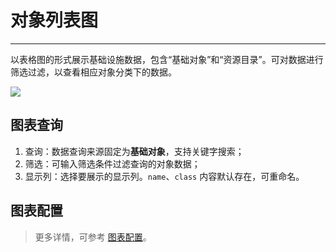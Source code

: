 # 对象列表图
---

以表格图的形式展示基础设施数据，包含“基础对象”和“资源目录”。可对数据进行筛选过滤，以查看相应对象分类下的数据。

![](../img/object.png)

## 图表查询

1. 查询：数据查询来源固定为**基础对象**，支持关键字搜索；
2. 筛选：可输入筛选条件过滤查询的对象数据；
3. 显示列：选择要展示的显示列。`name`、`class` 内容默认存在，可重命名。


## 图表配置

> 更多详情，可参考 [图表配置](./chart-config.md)。



